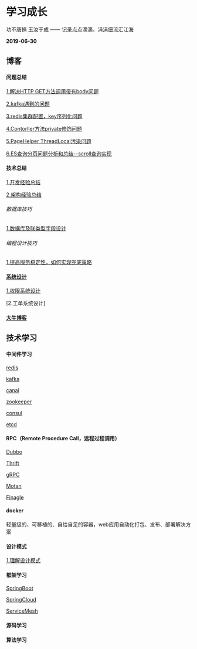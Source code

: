 # 学习成长
功不唐捐 玉汝于成 —— 记录点点滴滴，涓涓细流汇江海

**2019-06-30**

## 博客
#### 问题总结
[1.解决HTTP GET方法调用带有body问题](https://www.jianshu.com/p/220d2267cdc9)

[2.kafka遇到的问题](https://github.com/ywang2014/Blog/blob/master/blog/issue/Kafka.problem.md)

[3.redis集群配置，key序列化问题](https://github.com/ywang2014/Blog/blob/master/blog/issue/Redis.problem.md)

[4.Contorller方法private修饰问题](https://github.com/ywang2014/Blog/blob/master/blog/issue/controller_private.problem.md)

[5.PageHelper ThreadLocal污染问题](https://github.com/ywang2014/Blog/blob/master/blog/issue/PageHelper.problem.md)

[6.ES查询分页问题分析和总结--scroll查询实现](https://github.com/ywang2014/Blog/blob/master/blog/issue/ES.query.problem.md)

#### 技术总结
[1.开发经验总结](https://github.com/ywang2014/Blog/blob/master/blog/summary/developSummary.md)

[2.架构经验总结](https://github.com/ywang2014/Blog/blob/master/blog/summary/designSummary.md)
###### 数据库技巧
[1.数据库及联类型字段设计]()
###### 编程设计技巧
[1.提高服务稳定性，如何实现兜底策略]()

#### [系统设计](https://github.com/ywang2014/Blog/tree/master/blog/design)
[1.权限系统设计](https://github.com/ywang2014/Blog/tree/master/blog/design/authSystem.md)

[2.工单系统设计]
#### [大牛博客](https://github.com/ywang2014/Blog/tree/master/blog/expert)
## 技术学习
#### 中间件学习
[redis]()

[kafka]()

[canal]()

[zookeeper]()

[consul]()

[etcd]()
#### RPC（Remote Procedure Call，远程过程调用）
[Dubbo]()

[Thrift]()

[gRPC]()

[Motan]()

[Finagle]()
#### docker
轻量级的、可移植的、自给自足的容器，web应用自动化打包、发布、部署解决方案
#### 设计模式
[1.理解设计模式](https://github.com/ywang2014/Blog/tree/master/tech/designPattern)
#### 框架学习
[SpringBoot](https://github.com/ywang2014/Blog/tree/master/tech/framework/springboot)

[SpringCloud](https://github.com/ywang2014/Blog/tree/master/tech/framework/springcloud)

[ServiceMesh](https://github.com/ywang2014/Blog/tree/master/tech/framework/servicemesh)
#### 源码学习
#### 算法学习


